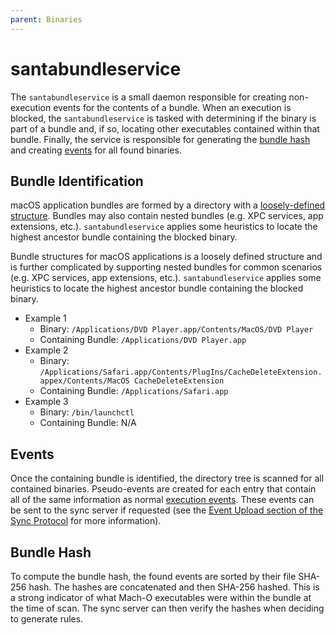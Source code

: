 ```yaml
---
parent: Binaries
---
```


# santabundleservice

The `santabundleservice` is a small daemon responsible for creating
non-execution events for the contents of a bundle. When an execution is blocked,
the `santabundleservice` is tasked with determining if the binary is part of a
bundle and, if so, locating other executables contained within that bundle.
Finally, the service is responsible for generating the
[bundle hash](#bundle-hash) and creating [events](#events) for all found
binaries.

## Bundle Identification

macOS application bundles are formed by a directory with a
[loosely-defined structure](https://developer.apple.com/library/archive/documentation/CoreFoundation/Conceptual/CFBundles/BundleTypes/BundleTypes.html).
Bundles may also contain nested bundles (e.g. XPC services, app extensions,
etc.). `santabundleservice` applies some heuristics to locate the highest
ancestor bundle containing the blocked binary.

Bundle structures for macOS applications is a loosely defined structure and is
further complicated by supporting nested bundles for common scenarios (e.g. XPC
services, app extensions, etc.). `santabundleservice` applies some heuristics to
locate the highest ancestor bundle containing the blocked binary.

*   Example 1
    *   Binary: `/Applications/DVD Player.app/Contents/MacOS/DVD Player`
    *   Containing Bundle: `/Applications/DVD Player.app`
*   Example 2
    *   Binary:
        `/Applications/Safari.app/Contents/PlugIns/CacheDeleteExtension.appex/Contents/MacOS
        CacheDeleteExtension`
    *   Containing Bundle: `/Applications/Safari.app`
*   Example 3
    *   Binary: `/bin/launchctl`
    *   Containing Bundle: N/A

## Events

Once the containing bundle is identified, the directory tree is scanned for all
contained binaries. Pseudo-events are created for each entry that contain all of
the same information as normal [execution events](../concepts/events.md). These
events can be sent to the sync server if requested (see the
[Event Upload section of the Sync Protocol](../development/sync-protocol.html#eventupload-response)
for more information).

## Bundle Hash

To compute the bundle hash, the found events are sorted by their file SHA-256
hash. The hashes are concatenated and then SHA-256 hashed. This is a strong
indicator of what Mach-O executables were within the bundle at the time of scan.
The sync server can then verify the hashes when deciding to generate rules.
